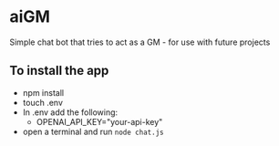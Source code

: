 # aiGM

Simple chat bot that tries to act as a GM - for use with future projects 

## To install the app

- npm install
- touch .env
- In .env add the following:
    - OPENAI_API_KEY="your-api-key"
- open a terminal and run `node chat.js`